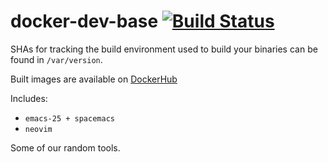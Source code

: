# docker-dev-base [![Build Status](https://img.shields.io/travis/irreverent-pixel-feats/docker-dev-base.svg?style=flat)](https://travis-ci.org/irreverent-pixel-feats/docker-dev-base)

SHAs for tracking the build environment used to build your binaries can be found in
`/var/version`.

Built images are available on [DockerHub](https://hub.docker.com/r/irreverentpixelfeats/dev-base/)

Includes:

- `emacs-25 + spacemacs`
- `neovim`

Some of our random tools.

